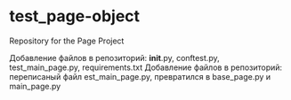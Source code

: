 # test_page-object
Repository for the Page Project

Добавление файлов в репозиторий: __init__.py,   conftest.py,  test_main_page.py,  requirements.txt
Добавление файлов в репозиторий: переписаный файл est_main_page.py, превратился в  base_page.py и main_page.py 



